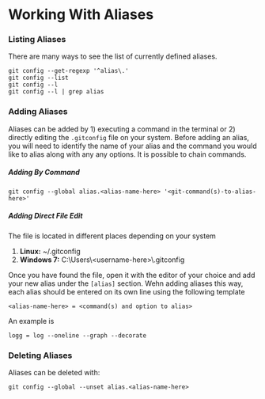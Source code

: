 # Working With Aliases

### Listing Aliases
There are many ways to see the list of currently defined aliases.
```
git config --get-regexp '^alias\.'
git config --list
git config --l
git config --l | grep alias
```

### Adding Aliases
Aliases can be added by 1) executing a command in the terminal or 2) directly editing the `.gitconfig` file on your system.  Before adding an alias, you will need to identify the name of your alias and the command you would like to alias along with any any options.  It is possible to chain commands.

##### Adding By Command

`git config --global alias.<alias-name-here> '<git-command(s)-to-alias-here>'` 

##### Adding Direct File Edit

The file is located in different places depending on your system

1. **Linux:** ~/.gitconfig
2. **Windows 7:** C:\Users\\&lt;username-here&gt;\\.gitconfig

Once you have found the file, open it with the editor of your choice and add your new alias under the `[alias]` section.  Wehn adding aliases this way, each alias should be entered on its own line using the following template

```
<alias-name-here> = <command(s) and option to alias>
```

An example is

```
logg = log --oneline --graph --decorate
```

### Deleting Aliases
Aliases can be deleted with:

`git config --global --unset alias.<alias-name-here>`
